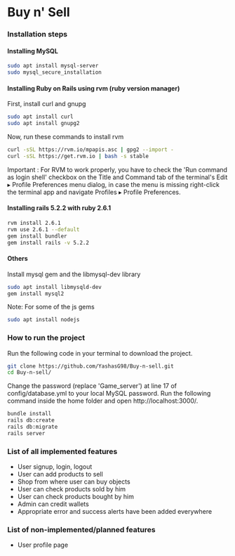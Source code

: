 # Buy n' Sell

### Installation steps

#### Installing MySQL

```bash
sudo apt install mysql-server
sudo mysql_secure_installation
```

#### Installing Ruby on Rails using rvm (ruby version manager)

First, install curl and gnupg

```bash
sudo apt install curl
sudo apt install gnupg2
```

Now, run these commands to install rvm

```bash
curl -sSL https://rvm.io/mpapis.asc | gpg2 --import -  
curl -sSL https://get.rvm.io | bash -s stable
```

Important : For RVM to work properly, you have to check the 'Run command as login shell' checkbox on the Title and Command tab of the terminal's Edit ▸ Profile Preferences menu dialog, in case the menu is missing right-click the terminal app and navigate Profiles ▸ Profile Preferences.


#### Installing rails 5.2.2 with ruby 2.6.1

```bash
rvm install 2.6.1
rvm use 2.6.1 --default
gem install bundler
gem install rails -v 5.2.2
```

#### Others

Install mysql gem and the libmysql-dev library

```bash
sudo apt install libmysqld-dev
gem install mysql2
```

Note: For some of the js gems

```bash
sudo apt install nodejs
```

### How to run the project

Run the following code in your terminal to download the project.

```bash
git clone https://github.com/YashasG98/Buy-n-sell.git
cd Buy-n-sell/
```

Change the password (replace 'Game_server') at line 17 of config/database.yml to your local MySQL password. Run the following command inside the home folder and open http://localhost:3000/.

```bash
bundle install
rails db:create
rails db:migrate
rails server
```

### List of all implemented features

* User signup, login, logout
* User can add products to sell
* Shop from where user can buy objects
* User can check products sold by him
* User can check products bought by him
* Admin can credit wallets
* Appropriate error and success alerts have been added everywhere

### List of non-implemented/planned features

* User profile page
